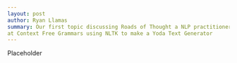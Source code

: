 ```yaml
---
layout: post
author: Ryan Llamas
summary: Our first topic discussing Roads of Thought a NLP practitioner may take when building out solutions, and a look
at Context Free Grammars using NLTK to make a Yoda Text Generator
---
```


Placeholder